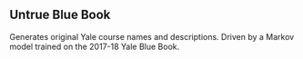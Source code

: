 ## Untrue Blue Book

Generates original Yale course names and descriptions. Driven by a Markov model trained on the 2017-18 Yale Blue Book.